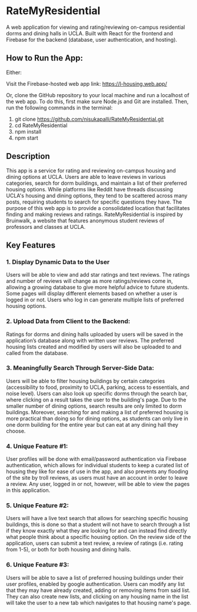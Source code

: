 # RateMyResidential

A web application for viewing and rating/reviewing on-campus residential dorms and dining halls in UCLA. Built with React for the frontend and Firebase for the backend (database, user authentication, and hosting).

## How to Run the App:

Either:

Visit the Firebase-hosted web app link:
https://l-housing.web.app/

Or, clone the GitHub repository to your local machine and run a localhost of the web app. To do this, first make sure Node.js and Git are installed. Then, run the following commands in the terminal:
1) git clone https://github.com/nisukapalli/RateMyResidential.git
2) cd RateMyResidential
3) npm install
4) npm start

## Description

This app is a service for rating and reviewing on-campus housing and dining options at UCLA. Users are able to leave reviews in various categories, search for dorm buildings, and maintain a list of their preferred housing options. While platforms like Reddit have threads discussing UCLA's housing and dining options, they tend to be scattered across many posts, requiring students to search for specific questions they have. The purpose of this web app is to provide a consolidated location that facilitates finding and making reviews and ratings. RateMyResidential is inspired by Bruinwalk, a website that features anonymous student reviews of professors and classes at UCLA.

## Key Features

### 1. Display Dynamic Data to the User

Users will be able to view and add star ratings and text reviews. The ratings and number of reviews will change as more ratings/reviews come in, allowing a growing database to give more helpful advice to future students. Some pages will display different elements based on whether a user is logged in or not. Users who log in can generate multiple lists of preferred housing options.
    
### 2. Upload Data from Client to the Backend:

Ratings for dorms and dining halls uploaded by users will be saved in the application’s database along with written user reviews. The preferred housing lists created and modified by users will also be uploaded to and called from the database.
    
### 3. Meaningfully Search Through Server-Side Data: 

Users will be able to filter housing buildings by certain categories (accessibility to food, proximity to UCLA, parking, access to essentials, and noise level). Users can also look up specific dorms through the search bar, where clicking on a result takes the user to the building's page. Due to the smaller number of dining options, search results are only limited to dorm buildings. Moreover, searching for and making a list of preferred housing is more practical than doing so for dining options, as students can only live in one dorm building for the entire year but can eat at any dining hall they choose.
    
### 4. Unique Feature #1:

User profiles will be done with email/password authentication via Firebase authentication, which allows for individual students to keep a curated list of housing they like for ease of use in the app, and also prevents any flooding of the site by troll reviews, as users must have an account in order to leave a review. Any user, logged in or not, however, will be able to view the pages in this application.
    
### 5. Unique Feature #2:

Users will have a live text search that allows for searching specific housing buildings, this is done so that a student will not have to search through a list if they know exactly what they are looking for and can instead find directly what people think about a specific housing option. On the review side of the application, users can submit a text review, a review of ratings (i.e. rating from 1-5), or both for both housing and dining halls.
    
### 6. Unique Feature #3:  

Users will be able to save a list of preferred housing buildings under their user profiles, enabled by google authentication. Users can modify any list that they may have already created, adding or removing items from said list. They can also create new lists, and clicking on any housing name in the list will take the user to a new tab which navigates to that housing name's page.
